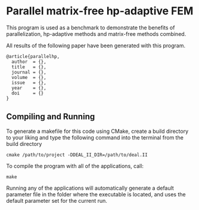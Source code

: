 Parallel matrix-free hp-adaptive FEM
====================================

This program is used as a benchmark to demonstrate the benefits of
parallelization, hp-adaptive methods and matrix-free methods combined.

All results of the following paper have been generated with this
program.

	@article{parallelhp,
	  author  = {},
	  title   = {},
	  journal = {},
	  volume  = {},
	  issue   = {},
	  year    = {},
	  doi     = {}
	}


Compiling and Running
---------------------

To generate a makefile for this code using CMake, create a build
directory to your liking and type the following command into the
terminal from the build directory

	cmake /path/to/project -DDEAL_II_DIR=/path/to/deal.II

To compile the program with all of the applications, call:

	make
  
Running any of the applications will automatically generate a
default parameter file in the folder where the executable is
located, and uses the default parameter set for the current run.
